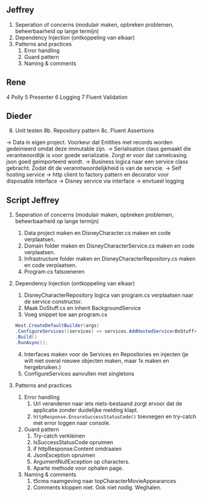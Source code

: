 ﻿Jeffrey
--------------

1. Seperation of concerns (modulair maken, opbreken problemen, beheerbaarheid op lange termijn)
2. Dependency Injection (ontkoppeling van elkaar)
3. Patterns and practices
    1. Error handling
    2. Guard pattern
    3. Naming & comments

Rene
--------------

4 Polly
5 Presenter
6 Logging
7 Fluent Validation

Dieder
--------------

8. Unit testen
8b. Repository pattern
8c. Fluent Assertions

-> Data in eigen project. Voorkeur dat Enitities met records worden gedeinieerd omdat deze immutable zijn.
-> Serialisation class gemaakt die verantwoordlijk is voor goede serializatie. Zorgt er voor dat camelcasing json goed geimporteerd wordt.
-> Business logica naar een service class gebracht. Zodat dit de veranntwoordelijkheid is van de servcie.
-> Self hosting service
-> http client to factory pattern en decorator voor disposable interface
-> Disney service via interface
-> envtueel logging

## Script Jeffrey

1. Seperation of concerns (modulair maken, opbreken problemen, beheerbaarheid op lange termijn)
    1. Data project maken en DisneyCharacter.cs maken en code verplaatsen.
    2. Domain folder maken en DisneyCharacterService.cs maken en code verplaatsen.
    3. Infrastructure folder maken en DisneyCharacterRepository.cs maken en code verplaatsen.
    4. Program.cs fatsoeneren
2. Dependency Injection (ontkoppeling van elkaar)
    1. DisneyCharacterRepository logica van program.cs verplaatsen naar de service constructor.
    2. Maak DoStuff.cs en inherit BackgroundService
    3. Voeg snippet toe aan program.cs

    ```c#
    Host.CreateDefaultBuilder(args)
    .ConfigureServices((services) => services.AddHostedService<DoStuff>())
    .Build()
    .RunAsync();
    ```

    4. Interfaces maken voor de Services en Repositories en injecten (je wilt niet overal nieuwe objecten maken, maar 1x maken en hergebruiken.)
    5. ConfigureServices aanvullen met singletons
3. Patterns and practices
    1. Error handling
        1. Url veranderen naar iets niets-bestaand zorgt ervoor dat de applicatie zonder duidelijke melding klapt.
        2. `httpResponse.EnsureSuccessStatusCode()` toevoegen en try-catch met error loggen naar console.
    2. Guard pattern
        1. Try-catch verkleinen
        2. IsSuccessStatusCode opruimen
        3. if httpResponse.Content omdraaien
        4. JsonException opruimen
        5. ArgumentNullException op characters.
        6. Aparte methode voor ophalen page.
    3. Naming & comments
        1. t5cma naamgeving naar topCharacterMovieAppearances
        2. Comments kloppen niet. Ook niet nodig. Weghalen.
